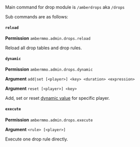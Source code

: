
Main command for drop module is `/amberdrops` aka `/drops`

Sub commands are as follows:

#### `reload`

**Permission** `ambermmo.admin.drops.reload`

Reload all drop tables and drop rules.

#### `dynamic`

**Permission** `ambermmo.admin.drops.dynamic`

**Argument** `add|set [<player>] <key> <duration> <expression>`

**Argument** `reset [<player>] <key>`

Add, set or reset [dynamic value](/en-us/dynamic.md) for specific player.

#### `execute`

**Permission** `ambermmo.admin.drops.execute`

**Argument** `<rule> [<player>]`

Execute one drop rule directly.